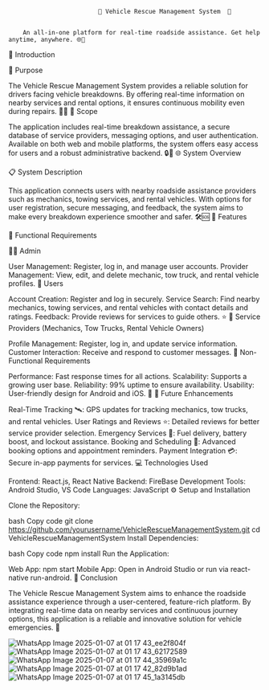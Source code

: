                              🚗 Vehicle Rescue Management System  🚨

                             
        An all-in-one platform for real-time roadside assistance. Get help anytime, anywhere. 🌐📱
📖 Introduction

🎯 Purpose 

The Vehicle Rescue Management System provides a reliable solution for drivers facing vehicle breakdowns. By offering real-time information on nearby services and rental options, it ensures continuous mobility even during repairs. 🚙💼
🎩 Scope

The application includes real-time breakdown assistance, a secure database of service providers, messaging options, and user authentication. Available on both web and mobile platforms, the system offers easy access for users and a robust administrative backend. 🔒📲
🌐 System Overview

📋 System Description

This application connects users with nearby roadside assistance providers such as mechanics, towing services, and rental vehicles. With options for user registration, secure messaging, and feedback, the system aims to make every breakdown experience smoother and safer. 🛠️🆘
🚀 Features

🔑 Functional Requirements

👨‍💼 Admin

User Management: Register, log in, and manage user accounts.
Provider Management: View, edit, and delete mechanic, tow truck, and rental vehicle profiles.
👤 Users

Account Creation: Register and log in securely.
Service Search: Find nearby mechanics, towing services, and rental vehicles with contact details and ratings.
Feedback: Provide reviews for services to guide others. ⭐️
🔧 Service Providers (Mechanics, Tow Trucks, Rental Vehicle Owners)

Profile Management: Register, log in, and update service information.
Customer Interaction: Receive and respond to customer messages.
🎯 Non-Functional Requirements

Performance: Fast response times for all actions.
Scalability: Supports a growing user base.
Reliability: 99% uptime to ensure availability.
Usability: User-friendly design for Android and iOS. 📱
🔮 Future Enhancements

Real-Time Tracking 🛰️: GPS updates for tracking mechanics, tow trucks, and rental vehicles.
User Ratings and Reviews ⭐️: Detailed reviews for better service provider selection.
Emergency Services 🚨: Fuel delivery, battery boost, and lockout assistance.
Booking and Scheduling 📅: Advanced booking options and appointment reminders.
Payment Integration 💳: Secure in-app payments for services.
💻 Technologies Used

Frontend: React.js, React Native
Backend: FireBase
Development Tools: Android Studio, VS Code
Languages: JavaScript
⚙️ Setup and Installation

Clone the Repository:

bash Copy code git clone https://github.com/yourusername/VehicleRescueManagementSystem.git cd VehicleRescueManagementSystem
Install Dependencies:

bash Copy code npm install
Run the Application:

Web App: npm start
Mobile App: Open in Android Studio or run via react-native run-android.
📌 Conclusion

The Vehicle Rescue Management System aims to enhance the roadside assistance experience through a user-centered, feature-rich platform. By integrating real-time data on nearby services and continuous journey options, this application is a reliable and innovative solution for vehicle emergencies. 🌟



![WhatsApp Image 2025-01-07 at 01 17 43_ee2f804f](https://github.com/user-attachments/assets/74f4f073-cb94-4401-af86-27311edf2191)  ![WhatsApp Image 2025-01-07 at 01 17 43_62172589](https://github.com/user-attachments/assets/07220d0c-1f08-42bb-aa1f-68b60ca78d36)   ![WhatsApp Image 2025-01-07 at 01 17 44_35969a1c](https://github.com/user-attachments/assets/bd91cac0-a2ec-42ed-ac4d-8d91deec3ce7)  ![WhatsApp Image 2025-01-07 at 01 17 42_82d9b1ad](https://github.com/user-attachments/assets/f34b9800-4f11-48ed-8eeb-2f4cc5fcb960)    ![WhatsApp Image 2025-01-07 at 01 17 45_1a3145db](https://github.com/user-attachments/assets/6198ebd9-2b23-4ce2-8eb7-21acea0852fa)

 

















